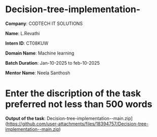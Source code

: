 # Decision-tree-implementation-

**Company**: CODTECH IT SOLUTIONS 

**Name**: L.Revathi

**Intern ID**: CT08KUW

**Domain Name**: Machine learning 

**Batch Duration**: Jan-10-2025 to feb-10-2025

**Mentor Name**: Neela Santhosh 

# Enter the discription of the task preferred not less than 500 words #

**Output of the task**:
Decision-tree-implementation--main.zip](https://github.com/user-attachments/files/18394757/Decision-tree-implementation--main.zip)
